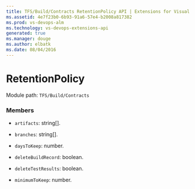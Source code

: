 ```yaml
---
title: TFS/Build/Contracts RetentionPolicy API | Extensions for Visual Studio Team Services
ms.assetid: 4e7f23b0-6b93-91a6-57e4-b2008a817382
ms.prod: vs-devops-alm
ms.technology: vs-devops-extensions-api
generated: true
ms.manager: douge
ms.author: elbatk
ms.date: 08/04/2016
---
```


# RetentionPolicy

Module path: `TFS/Build/Contracts`


### Members

* `artifacts`: string[]. 

* `branches`: string[]. 

* `daysToKeep`: number. 

* `deleteBuildRecord`: boolean. 

* `deleteTestResults`: boolean. 

* `minimumToKeep`: number. 

